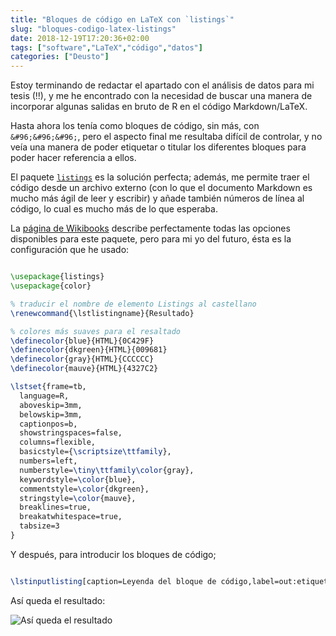 ```yaml
---
title: "Bloques de código en LaTeX con `listings`"
slug: "bloques-codigo-latex-listings"
date: 2018-12-19T17:20:36+02:00
tags: ["software","LaTeX","código","datos"]
categories: ["Deusto"]
---
```


Estoy terminando de redactar el apartado con el análisis de datos para mi tesis (!!), y me he encontrado con la necesidad de buscar una manera de incorporar algunas salidas en bruto de R en el código Markdown/LaTeX. 

Hasta ahora los tenía como bloques de código, sin más, con `&#96;&#96;&#96;`, pero el aspecto final me resultaba difícil de controlar, y no veía una manera de poder etiquetar o titular los diferentes bloques para poder hacer referencia a ellos.

El paquete [`listings`](https://www.ctan.org/pkg/listings) es la solución perfecta; además, me permite traer el código desde un archivo externo (con lo que el documento Markdown es mucho más ágil de leer y escribir) y añade también números de línea al código, lo cual es mucho más de lo que esperaba.

La [página de Wikibooks](https://en.wikibooks.org/wiki/LaTeX/Source_Code_Listings) describe perfectamente todas las opciones disponibles para este paquete, pero para mi yo del futuro, ésta es la configuración que he usado:

```latex

\usepackage{listings}
\usepackage{color}

% traducir el nombre de elemento Listings al castellano
\renewcommand{\lstlistingname}{Resultado}

% colores más suaves para el resaltado
\definecolor{blue}{HTML}{0C429F}
\definecolor{dkgreen}{HTML}{009681}
\definecolor{gray}{HTML}{CCCCCC}
\definecolor{mauve}{HTML}{4327C2}

\lstset{frame=tb,
  language=R,
  aboveskip=3mm,
  belowskip=3mm,
  captionpos=b,
  showstringspaces=false,
  columns=flexible,
  basicstyle={\scriptsize\ttfamily},
  numbers=left,
  numberstyle=\tiny\ttfamily\color{gray},
  keywordstyle=\color{blue},
  commentstyle=\color{dkgreen},
  stringstyle=\color{mauve},
  breaklines=true,
  breakatwhitespace=true,
  tabsize=3
}
```

Y después, para introducir los bloques de código;

```latex

\lstinputlisting[caption=Leyenda del bloque de código,label=out:etiqueta]{script.R}

```

Así queda el resultado:

![Así queda el resultado](../img/latex-listings.png)
